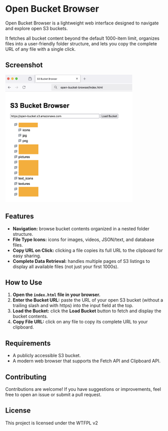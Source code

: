 # Open Bucket Browser

Open Bucket Browser is a lightweight web interface designed to navigate and explore open S3 buckets.

It fetches all bucket content beyond the default 1000-item limit, organizes files into a user-friendly folder structure, and lets you copy the complete URL of any file with a single click.

## Screenshot
<img src="https://raw.githubusercontent.com/r3vit/open-bucket-browser/refs/heads/main/screenshot.png" width="400" height="400">


## Features

- **Navigation:** browse bucket contents organized in a nested folder structure.
- **File Type Icons:** icons for images, videos, JSON/text, and database files.
- **Copy URL on Click:** clicking a file copies its full URL to the clipboard for easy sharing.
- **Complete Data Retrieval:** handles multiple pages of S3 listings to display all available files (not just your first 1000s).

## How to Use

1. **Open the `index.html` file in your browser.**
2. **Enter the Bucket URL:** paste the URL of your open S3 bucket (without a trailing slash and with https) into the input field at the top.
3. **Load the Bucket:** click the **Load Bucket** button to fetch and display the bucket contents.
4. **Copy File URL:** click on any file to copy its complete URL to your clipboard.

## Requirements

- A publicly accessible S3 bucket.
- A modern web browser that supports the Fetch API and Clipboard API.

## Contributing

Contributions are welcome! If you have suggestions or improvements, feel free to open an issue or submit a pull request.

## License

This project is licensed under the WTFPL v2
